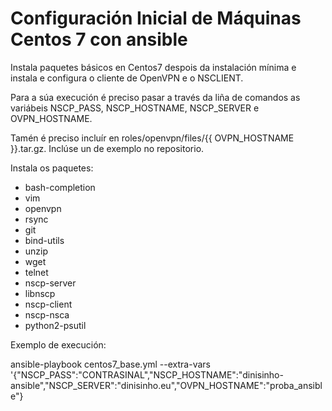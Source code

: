 # Configuración Inicial de Máquinas Centos 7 con ansible

Instala paquetes básicos en Centos7 despois da instalación mínima e instala e configura o cliente de OpenVPN e o NSCLIENT.

Para a súa execución é preciso pasar a través da liña de comandos as variábeis NSCP_PASS, NSCP_HOSTNAME, NSCP_SERVER e OVPN_HOSTNAME.

Tamén é preciso incluír en roles/openvpn/files/{{ OVPN_HOSTNAME }}.tar.gz. Inclúse un de exemplo no repositorio.

Instala os paquetes:
  - bash-completion
  - vim
  - openvpn
  - rsync
  - git
  - bind-utils
  - unzip
  - wget
  - telnet
  - nscp-server
  - libnscp
  - nscp-client
  - nscp-nsca
  - python2-psutil


Exemplo de execución:

ansible-playbook centos7_base.yml --extra-vars '{"NSCP_PASS":"CONTRASINAL","NSCP_HOSTNAME":"dinisinho-ansible","NSCP_SERVER":"dinisinho.eu","OVPN_HOSTNAME":"proba_ansible"}
